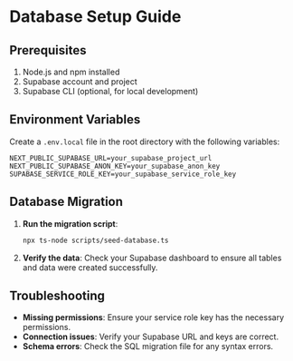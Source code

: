# Database Setup Guide

## Prerequisites

1. Node.js and npm installed
2. Supabase account and project
3. Supabase CLI (optional, for local development)

## Environment Variables

Create a `.env.local` file in the root directory with the following variables:

```env
NEXT_PUBLIC_SUPABASE_URL=your_supabase_project_url
NEXT_PUBLIC_SUPABASE_ANON_KEY=your_supabase_anon_key
SUPABASE_SERVICE_ROLE_KEY=your_supabase_service_role_key
```

## Database Migration

1. **Run the migration script**:
   ```bash
   npx ts-node scripts/seed-database.ts
   ```

2. **Verify the data**: Check your Supabase dashboard to ensure all tables and data were created successfully.

## Troubleshooting

- **Missing permissions**: Ensure your service role key has the necessary permissions.
- **Connection issues**: Verify your Supabase URL and keys are correct.
- **Schema errors**: Check the SQL migration file for any syntax errors.
